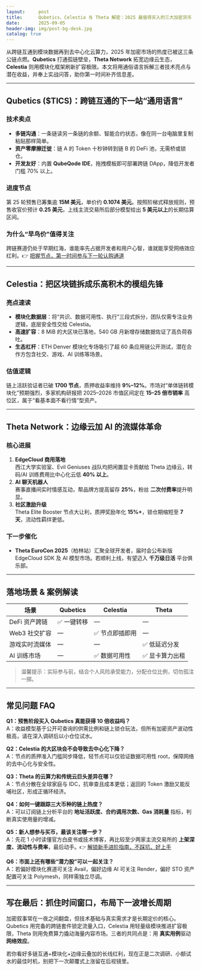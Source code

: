 ```yaml
---
layout:     post
title:      Qubetics、Celestia 与 Theta 解密：2025 最值得买入的三大加密货币
date:       2025-09-05
header-img: img/post-bg-desk.jpg
catalog: true
---
```


从跨链互通到模块数据再到去中心化云算力，2025 年加密市场的热度已被这三条公链点燃。**Qubetics** 打通孤链壁垒，**Theta Network** 拓宽边缘云生态，**Celestia** 则用模块化框架刷新扩容极限。本文将用通俗语言拆解三者技术亮点与潜在收益，并奉上实战问答，助你第一时间补齐信息差。

---

## Qubetics ($TICS)：跨链互通的下一站“通用语言”

### 技术卖点
- **多链沟通**：一条链读另一条链的余额、智能合约状态，像在同一台电脑里复制粘贴那样简单。  
- **资产零摩擦迁徙**：链 A 的 Token 十秒钟转到链 B 的 DeFi 池，无需桥或锁仓。  
- **开发友好**：内置 **QubeQode IDE**，拖拽模板即可部署跨链 DApp，降低开发者门槛 70% 以上。

### 进度节点  
第 25 轮预售已筹集逾 **15M 美元**，单价约 **0.1074 美元**。按照阶梯式释放规则，预售收官价预计 **0.25 美元**，上线主流交易所后部分模型给出 **5 美元以上**的长期估算区间。

### 为什么“早鸟价”值得关注  
跨链赛道仍处于早期红海，谁能率先占据开发者和用户心智，谁就能享受网络效应红利。👉 [把握节点，第一时间参与下一轮认购通道](https://okxdog.com/)

---

## Celestia：把区块链拆成乐高积木的模组先锋

### 亮点速读
- **模块化数据层**：将“共识、数据可用性、执行”三段式拆分，团队仅需专注业务逻辑，底层安全性交给 Celestia。  
- **高速扩容**：8 MiB 的大区块已落地，540 GB 月新增存储数据佐证了高负荷吞吐。  
- **生态杠杆**：ETH Denver 模块化专场吸引了超 60 条应用链公开测试，潜在合作方包含社交、游戏、AI 训练等场景。

### 估值逻辑  
链上活跃验证者已破 **1700 节点**，质押收益率维持 **9%–12%**。市场对“单体链转模块化”预期强烈，多家机构研报把 2025–2026 市值区间定在 **15–25 倍市销率** 高位区，属于“看基本面不看行情”型资产。

---

## Theta Network：边缘云加 AI 的流媒体革命

### 核心进展
1. **EdgeCloud 商用落地**  
  西江大学实验室、Evil Geniuses 战队均把闲置显卡贡献给 Theta 边缘云，转码/AI 训练费用比中心化云低 **40% 以上**。  
2. **AI 聊天机器人**  
  赛事直播间实时情感互动，帮品牌方提高留存 **25%**，粉丝 **二次付费率**提升明显。  
3. **社区激励升级**  
  Theta Elite Booster 节点大让利，质押奖励年化 **15%+**，锁仓期缩短至 **7 天**，流动性羁绊更低。

### 下一步催化  
- **Theta EuroCon 2025**（柏林站）汇聚全球开发者，届时会公布新版 EdgeCloud SDK 及 AI 模型市场。若顺利上线，有望迈入 **千万级日活** 平台俱乐部。

---

## 落地场景 & 案例解读

| 场景 | Qubetics | Celestia | Theta |
|---|---|---|---|
| DeFi 资产跨链 | ✅ 一键转移 | — | — |
| Web3 社交扩容 | — | ✅ 节点即插即用 | — |
| 游戏实时流媒体 | — | — | ✅ 低延迟分发 |
| AI 训练市场 | — | ✅ 数据可用性 | ✅ 显卡算力出租 |

> 温馨提示：实际参与前，结合个人风险承受能力，分配仓位比例，切勿孤注一掷。

---

## 常见问题 FAQ

**Q1：预售阶段买入 Qubetics 真能获得 10 倍收益吗？**  
A：收益模型基于公开可查询的供需比例和链上锁仓玩法，但所有加密资产波动性极高，请在深入调研后以小仓位试水。

**Q2：Celestia 的大区块会不会导致去中心化下降？**  
A：节点的质押准入门槛同步降低，轻节点可以仅验证数据可用性 root，保障网络的去中心化与安全性。

**Q3：Theta 的云算力和传统云巨头差异在哪？**  
A：节点分散在全球家庭与 IDC，抗审查且成本更低；返回的 Token 激励又能反哺社区，形成正循环经济。

**Q4：如何一键跟踪三大币种的链上热度？**  
A：可以订阅链上分析平台的 **地址活跃度、合约调用次数、Gas 消耗量** 指标，判断真实使用量的增减。

**Q5：新人想参与买币，最该关注哪一步？**  
A：先花 1 小时读懂官方白皮书或技术博客，再比较至少两家主流交易所的 **上架深度、流动性与费率**，最后动手。👉 [解锁新手进阶指南，不踩坑、好上手](https://okxdog.com/)

**Q6：市面上还有哪些“潜力股”可以一起关注？**  
A：若偏好模块化赛道可关注 Avail，偏好边缘 AI 可关注 Render，偏好 STO 资产配置可关注 Polymesh，同样需独立尽调。

---

## 写在最后：抓住时间窗口，布局下一波增长周期

加密叙事常在一夜之间翻盘，但技术基础与真实需求才是长期定价的核心。Qubetics 用完备的跨链套件锁定流量入口，Celestia 用轻量级模块推进扩容极限，Theta 则用免费算力撬动海量内容市场。三者的共同点是：用 **真实用例**驱动 **网络效应**。  

若你看好多链互通+模块化+边缘云叠加的长线红利，现在正是二次调研、小额试水的最佳时机，别把下一次颠覆式上涨留在后视镜里。